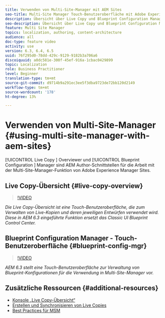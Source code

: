 ```yaml
---
title: Verwenden von Multi-Site-Manager mit AEM Sites
seo-title: Multi-Site Manager Touch-Benutzeroberfläche mit Adobe Experience Manager
description: Übersicht über Live Copy und Blueprint Configuration Manager sind Touch UI-fähige Schnittstellen für die Arbeit mit Multi-Site-Manager.
seo-description: Übersicht über Live Copy und Blueprint Configuration Manager sind Touch UI-fähige Schnittstellen für die Arbeit mit Multi Site Manager mit Adobe Experience Manager.
feature: Multi Site Manager
topics: localization, authoring, content-architecture
audience: all
doc-type: feature video
activity: use
version: 6.3, 6.4, 6.5
uuid: 76f295d0-78dd-429c-9129-9182b3a706a6
discoiquuid: a0dc581e-300f-45ef-916a-1cbac0429899
topic: Localization
role: Business Practitioner
level: Beginner
translation-type: tm+mt
source-git-commit: d9714b9a291ec3ee5f3dba9723de72bb120d2149
workflow-type: tm+mt
source-wordcount: '178'
ht-degree: 13%

---
```



# Verwenden von Multi-Site-Manager {#using-multi-site-manager-with-aem-sites}

[!UICONTROL Live Copy ] Overviewer und  [!UICONTROL Blueprint Configuration ] Manager sind AEM Author-Schnittstellen für die Arbeit mit der Multi-Site-Manager-Funktion von Adobe Experience Manager Sites.

## Live Copy-Übersicht {#live-copy-overview}

>[!VIDEO](https://video.tv.adobe.com/v/17054/?quality=9&learn=on)

*Die Live Copy-Übersicht ist eine Touch-Benutzeroberfläche, die zum Verwalten von Live-Kopien und deren jeweiligen Entwürfen verwendet wird. Diese in AEM 6.3 eingeführte Funktion ersetzt das Classic UI Blueprint Control Center.*

## Blueprint Configuration Manager - Touch-Benutzeroberfläche {#blueprint-config-mgr}

>[!VIDEO](https://video.tv.adobe.com/v/17056/?quality=9&learn=on)

*AEM 6.3 stellt eine Touch-Benutzeroberfläche zur Verwaltung von Blueprint-Konfigurationen für die Verwendung in Multi-Site-Manager vor.*

## Zusätzliche Ressourcen {#additional-resources}

* [Konsole „Live Copy-Übersicht“](https://helpx.adobe.com/experience-manager/6-5/sites/administering/using/msm-livecopy-overview.html)
* [Erstellen und Synchronisieren von Live Copies](https://helpx.adobe.com/experience-manager/6-5/sites/administering/using/msm-livecopy.html)
* [Best Practices für MSM](https://helpx.adobe.com/experience-manager/6-5/sites/administering/using/msm-best-practices.html)
